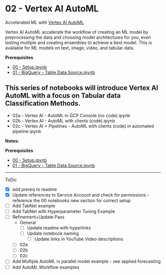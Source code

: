 # 02 - Vertex AI AutoML
Accelerated ML with [Vertex AI AutoML](https://cloud.google.com/vertex-ai/docs/start/automl-model-types)

Vertex AI AutoML accelerate the workflow of creating an ML model by preprocessing the data and choosing model architectures for you, even testing multiple and creating ensembles to achieve a best model.  This is available for ML models on text, image, video, and tabular data.  

**Prerequisites**
- [00 - Setup.ipynb](../00%20-%20Setup/00%20-%20Environment%20Setup.ipynb)
- [01 - BigQuery - Table Data Source.ipynb](../01%20-%20Data%20Sources/01%20-%20BigQuery%20-%20Table%20Data%20Source.ipynb)

## This series of notebooks will introduce Vertex AI AutoML with a focus on Tabular data Classification Methods.
- 02a - Vertex AI - AutoML in GCP Console (no code).ipynb
- 02b - Vertex AI - AutoML with clients (code).ipynb
- 02c - Vertex AI > Pipelines - AutoML with clients (code) in automated pipeline.ipynb

**Notes:**


**Prerequisites**
- [00 - Setup.ipynb](../00%20-%20Setup/00%20-%20Environment%20Setup.ipynb)
- [01 - BigQuery - Table Data Source.ipynb](../01%20-%20Data%20Sources/01%20-%20BigQuery%20-%20Table%20Data%20Source.ipynb)

---
ToDo:
- [X] add prereq to readme
- [X] Update references to Service Account and check for permissions - reference the 00 notebooks new section for correct setup
- [ ] Add TabNet example
- [ ] Add TabNet with Hyperparameter Tuning Example
- [ ] Refinement+Update Pass
    - General
        - [ ] Update readme with hyperlinks
        - [ ] Update notebook naming
            - [ ] Update links in YouTube Video descriptions        
    - [ ] 02a
    - [ ] 02b
    - [ ] 02c    
- [ ] Add Multiple AutoML in parallel model example - see applied forecasting
- [ ] Add AutoML Workflow examples
